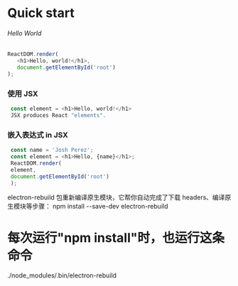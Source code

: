 # Quick start
###### Hello World
```javascript
ReactDOM.render(
   <h1>Hello, world!</h1>,
   document.getElementById('root')
);
```
### 使用 JSX
```javascript
 const element = <h1>Hello, world!</h1>
 JSX produces React "elements".
```
### 嵌入表达式 in JSX
```javascript
 const name = 'Josh Perez';
 const element = <h1>Hello, {name}</h1>;
 ReactDOM.render(
 element,
 document.getElementById('root')
 );
```

electron-rebuild 包重新编译原生模块，它帮你自动完成了下载 headers、编译原生模块等步骤：
npm install --save-dev electron-rebuild

# 每次运行"npm install"时，也运行这条命令
./node_modules/.bin/electron-rebuild


